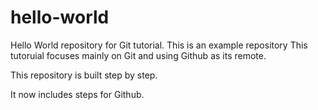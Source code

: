 # hello-world
Hello World repository for Git tutorial.
This is an example repository
This tutoruial focuses mainly on Git and using Github as its remote.

This repository is built step by step.

It now includes steps for Github.
